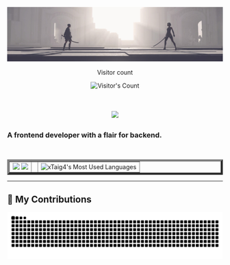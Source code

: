 <img src="https://raw.githubusercontent.com/xTaig4/xTaig4/refs/heads/main/Niear%20Automata-A2-vs-9S.JPG" alt="Banner of a developer sitting in front of a desk">

<div align="center"> 
  <p>Visitor count</p>
  <img src="https://profile-counter.glitch.me/xTaig4/count.svg" alt="Visitor's Count" />
</div>

<h1 align="center">
    <img src="https://readme-typing-svg.herokuapp.com/?font=Inter&size=48&center=true&vCenter=true&width=500&height=70&color=00C000&duration=4000&lines=Hi+There!+👋;+I'm+Tai!;" />
</h1>

### A frontend developer with a flair for backend.

<br>

<table border="5" align="center">
  <td align="center">
    <img src="https://skillicons.dev/icons?i=cs,unity,py,docker,rabbitmq,sqlite" /> 
    <img src="https://skillicons.dev/icons?i=html,css,react,js,ts,nodejs,express" />
  <td/>
    
  <td align="right">
        <img width=325 src="https://github-readme-stats.vercel.app/api/top-langs?username=xTaig4&theme=transparent&layout=donut&hide=css&langs_count=8&border_radius=10&show_icons=true&locale=en" alt="xTaig4's Most Used Languages"/>
  </td>
</table>

<hr>

  ## 🐍 My Contributions

<div align="center">
  <picture>
    <source media="(prefers-color-scheme: dark)" srcset="https://raw.githubusercontent.com/xTaig4/xTaig4/output/github-contribution-grid-snake-dark.svg" />
    <source media="(prefers-color-scheme: light)" srcset="https://raw.githubusercontent.com/xTaig4/xTaig4/output/github-contribution-grid-snake.svg" />
    <img alt="github-snake" src="https://raw.githubusercontent.com/xTaig4/xTaig4/output/github-contribution-grid-snake.svg" />
  </picture>
</div>
